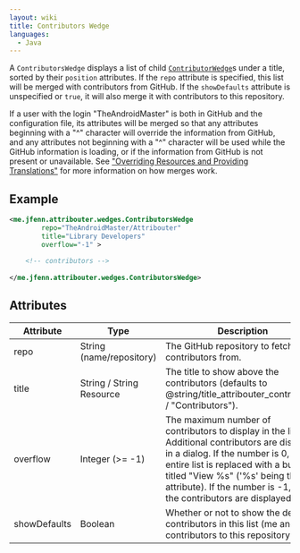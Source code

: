 ```yaml
---
layout: wiki
title: Contributors Wedge
languages:
  - Java
---
```


A `ContributorsWedge` displays a list of child [`ContributorWedge`](ContributorWedge)s under a title, sorted by their `position` attributes. If the `repo` attribute is specified, this list will be merged with contributors from GitHub. If the `showDefaults` attribute is unspecified or `true`, it will also merge it with contributors to this repository. 

If a user with the login "TheAndroidMaster" is both in GitHub and the configuration file, its attributes will be merged so that any attributes beginning with a "^" character will override the information from GitHub, and any attributes not beginning with a "^" character will be used while the GitHub information is loading, or if the information from GitHub is not present or unavailable. See ["Overriding Resources and Providing Translations"](Overriding-Resources-and-Providing-Translations) for more information on how merges work.

## Example

```xml
<me.jfenn.attribouter.wedges.ContributorsWedge
        repo="TheAndroidMaster/Attribouter"
        title="Library Developers"
        overflow="-1" >
        
    <!-- contributors -->
        
</me.jfenn.attribouter.wedges.ContributorsWedge>
```

## Attributes

|Attribute|Type|Description|
|-----|-----|-----|
|repo|String (name/repository)|The GitHub repository to fetch contributors from.|
|title|String / String Resource|The title to show above the contributors (defaults to @string/title_attribouter_contributors / "Contributors").|
|overflow|Integer (>= -1)|The maximum number of contributors to display in the list. Additional contributors are displayed in a dialog. If the number is 0, the entire list is replaced with a button titled "View %s" ('%s' being the title attribute). If the number is -1, all of the contributors are displayed.|
|showDefaults|Boolean|Whether or not to show the default contributors in this list (me and the contributors to this repository).|